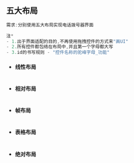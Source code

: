 ## 五大布局

```java
需求:分别使用五大布局实现电话拨号器界面

注*
- 1.出于界面适配的目的,不再使用拖拽控件的方式来"画UI"
- 2.所有控件都包络在布局中,并且第一个字母都大写
- 3.id的书写规则 - "控件名称的驼峰字母_功能"
```

* #### 线性布局

```xml

```

* #### 相对布局

```xml

```

* #### 帧布局

```xml

```

* #### 表格布局

```xml

```

* #### 绝对布局

```xml

```



